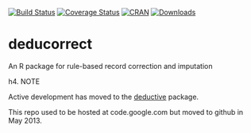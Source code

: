 [![Build Status](https://travis-ci.org/data-cleaning/deducorrect.svg?branch=master)](https://travis-ci.org/data-cleaning/deducorrect)
[![Coverage Status](https://coveralls.io/repos/data-cleaning/deducorrect/badge.svg?branch=master&service=github)](https://coveralls.io/github/data-cleaning/deducorrect?branch=master)
[![CRAN](http://www.r-pkg.org/badges/version/deducorrect)](http://cran.r-project.org/package=deducorrect/)
[![Downloads](http://cranlogs.r-pkg.org/badges/deducorrect)](http://www.r-pkg.org/pkg/deducorrect) 


deducorrect
===========

An R package for rule-based record correction and imputation

h4. NOTE

Active development has moved to the [deductive](https://github.com/data-cleaning/deductive) package.


This repo used to be hosted at code.google.com but moved to
github in May 2013.

